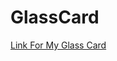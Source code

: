 # GlassCard
[Link For My Glass Card](https://itgitnit.github.io/GlassCard/ "Checkout My Glass Card")
